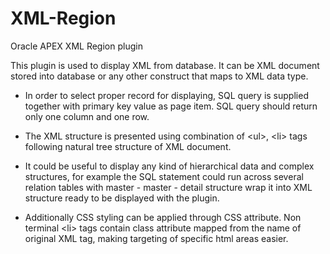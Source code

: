 # XML-Region
Oracle APEX XML Region plugin

This plugin is used to display XML from database. It can be XML document stored into database or any other construct that maps to XML data type.

* In order to select proper record for displaying, SQL query is supplied together with primary key value as page item. SQL query should return only one column and one row.

* The XML structure is presented using combination of \<ul>, \<li> tags following natural tree structure of XML document.

* It could be useful to display any kind of hierarchical data and complex structures, for example the SQL statement could run across several relation tables with master - master - detail structure wrap it into XML structure ready to be displayed with the plugin.

* Additionally CSS styling can be applied through CSS attribute. Non terminal \<li> tags contain class attribute mapped from the name of original XML tag, making targeting of specific html areas easier.
